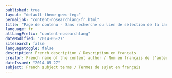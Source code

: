 ```yaml
---
published: true
layout: "default-theme-gcwu-fegc"
permalink: "content-nosearchlang-fr.html"
title: "Page de contenu - Sans recherche ou lien de sélection de la langue - Thème de la facilité d’emploi Web du gouvernement du Canada"
language: fr
altLangPrefix: "content-nosearchlang"
dateModified: "2014-05-27"
sitesearch: false
languagetoggle: false
description: French description / Description en français
creator: French name of the content author / Nom en français de l'auteur du contenu
dateIssued: "2014-05-27"
subject: French subject terms / Termes de sujet en français
---
```


